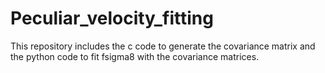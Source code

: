 # Peculiar_velocity_fitting
This repository includes the c code to generate the covariance matrix and the python code to fit fsigma8 with the covariance matrices. 
